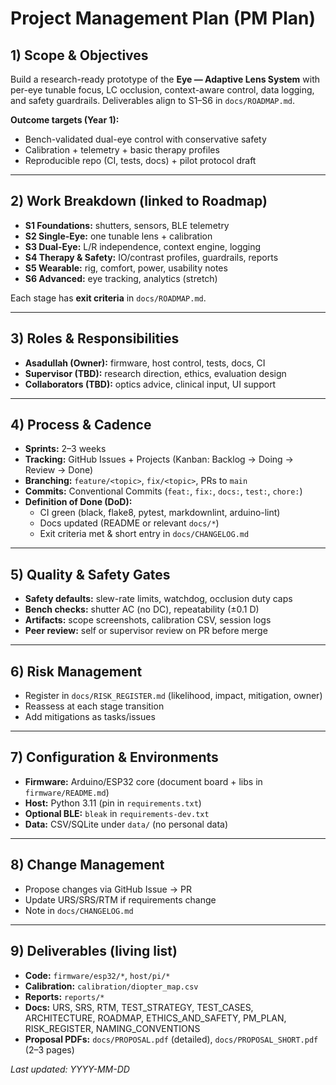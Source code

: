 # Project Management Plan (PM Plan)

## 1) Scope & Objectives
Build a research-ready prototype of the **Eye — Adaptive Lens System** with
per-eye tunable focus, LC occlusion, context-aware control, data logging, and
safety guardrails. Deliverables align to S1–S6 in `docs/ROADMAP.md`.

**Outcome targets (Year 1):**
- Bench-validated dual-eye control with conservative safety
- Calibration + telemetry + basic therapy profiles
- Reproducible repo (CI, tests, docs) + pilot protocol draft

---

## 2) Work Breakdown (linked to Roadmap)
- **S1 Foundations:** shutters, sensors, BLE telemetry
- **S2 Single-Eye:** one tunable lens + calibration
- **S3 Dual-Eye:** L/R independence, context engine, logging
- **S4 Therapy & Safety:** IO/contrast profiles, guardrails, reports
- **S5 Wearable:** rig, comfort, power, usability notes
- **S6 Advanced:** eye tracking, analytics (stretch)

Each stage has **exit criteria** in `docs/ROADMAP.md`.

---

## 3) Roles & Responsibilities
- **Asadullah (Owner):** firmware, host control, tests, docs, CI
- **Supervisor (TBD):** research direction, ethics, evaluation design
- **Collaborators (TBD):** optics advice, clinical input, UI support

---

## 4) Process & Cadence
- **Sprints:** 2–3 weeks
- **Tracking:** GitHub Issues + Projects (Kanban: Backlog → Doing → Review → Done)
- **Branching:** `feature/<topic>`, `fix/<topic>`, PRs to `main`
- **Commits:** Conventional Commits (`feat:`, `fix:`, `docs:`, `test:`, `chore:`)
- **Definition of Done (DoD):**
  - CI green (black, flake8, pytest, markdownlint, arduino-lint)
  - Docs updated (README or relevant `docs/*`)
  - Exit criteria met & short entry in `docs/CHANGELOG.md`

---

## 5) Quality & Safety Gates
- **Safety defaults:** slew-rate limits, watchdog, occlusion duty caps
- **Bench checks:** shutter AC (no DC), repeatability (±0.1 D)
- **Artifacts:** scope screenshots, calibration CSV, session logs
- **Peer review:** self or supervisor review on PR before merge

---

## 6) Risk Management
- Register in `docs/RISK_REGISTER.md` (likelihood, impact, mitigation, owner)
- Reassess at each stage transition
- Add mitigations as tasks/issues

---

## 7) Configuration & Environments
- **Firmware:** Arduino/ESP32 core (document board + libs in `firmware/README.md`)
- **Host:** Python 3.11 (pin in `requirements.txt`)
- **Optional BLE:** `bleak` in `requirements-dev.txt`
- **Data:** CSV/SQLite under `data/` (no personal data)

---

## 8) Change Management
- Propose changes via GitHub Issue → PR
- Update URS/SRS/RTM if requirements change
- Note in `docs/CHANGELOG.md`

---

## 9) Deliverables (living list)
- **Code:** `firmware/esp32/*`, `host/pi/*`
- **Calibration:** `calibration/diopter_map.csv`
- **Reports:** `reports/*`
- **Docs:** URS, SRS, RTM, TEST_STRATEGY, TEST_CASES, ARCHITECTURE, ROADMAP,
  ETHICS_AND_SAFETY, PM_PLAN, RISK_REGISTER, NAMING_CONVENTIONS
- **Proposal PDFs:** `docs/PROPOSAL.pdf` (detailed), `docs/PROPOSAL_SHORT.pdf` (2–3 pages)

_Last updated: YYYY-MM-DD_
